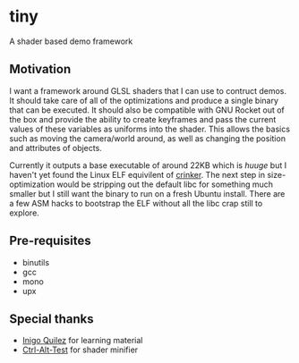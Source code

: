 # tiny
A shader based demo framework

## Motivation
I want a framework around GLSL shaders that I can use to contruct demos. It should take care of all of the optimizations and produce a single binary that can be executed. It should also be compatible with GNU Rocket out of the box and provide the ability to create keyframes and pass the current values of these variables as uniforms into the shader. This allows the basics such as moving the camera/world around, as well as changing the position and attributes of objects.

Currently it outputs a base executable of around 22KB which is *huuge* but I haven't yet found the Linux ELF equivilent of [crinker](http://crinkler.net/). The next step in size-optimization would be stripping out the default libc for something much smaller but I still want the binary to run on a fresh Ubuntu install. There are a few ASM hacks to bootstrap the ELF without all the libc crap still to explore.

## Pre-requisites
* binutils
* gcc
* mono
* upx

## Special thanks
* [Inigo Quilez](https://www.iquilezles.org/) for learning material
* [Ctrl-Alt-Test](https://ctrl-alt-test.fr/) for shader minifier 
